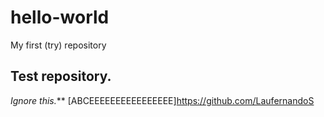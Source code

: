 # hello-world
My first (try) repository
## Test repository.
*Ignore this.***
[ABCEEEEEEEEEEEEEEEE]https://github.com/LaufernandoS
